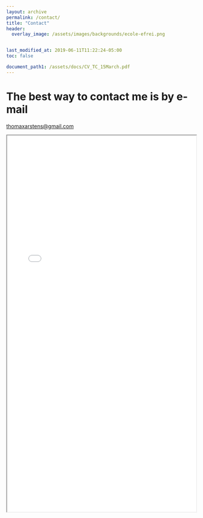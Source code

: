 ```yaml
---
layout: archive
permalink: /contact/
title: "Contact"
header:
  overlay_image: /assets/images/backgrounds/ecole-efrei.png


last_modified_at: 2019-06-11T11:22:24-05:00
toc: false

document_path1: /assets/docs/CV_TC_15March.pdf
---
```


# The best way to contact me is by e-mail
thomaxarstens@gmail.com  

<!-- <a class="twitter-timeline" href="https://twitter.com/thomaxarstens" data-tweet-limit="3">Loading my latest 3 tweets...</a> <script async src="https://platform.twitter.com/widgets.js" charset="utf-8"></script> -->

<iframe src="{{ page.document_path1 }}" width="100%" height="1000px"></iframe>
